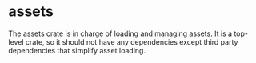 # assets

The assets crate is in charge of loading and managing assets. It is a top-level crate, so it should not have any dependencies except third party dependencies that simplify asset loading.